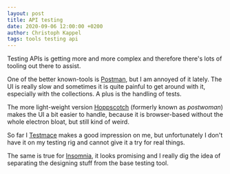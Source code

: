 ```yaml
---
layout: post
title: API testing
date: 2020-09-06 12:00:00 +0200
author: Christoph Kappel
tags: tools testing api
---
```

Testing APIs is getting more and more complex and therefore there's lots of tooling out there to
assist.

One of the better known-tools is [Postman](https://www.postman.com/), but I am annoyed of it lately.
The UI is really slow and sometimes it is quite painful to get around with it, especially with the
collections. A plus is the handling of tests.

The more light-weight version [Hoppscotch](https://hoppscotch.io/) (formerly known as *postwoman*)
makes the UI a bit easier to handle, because it is browser-based without the whole electron bloat,
but still kind of weird.

So far I [Testmace](https://testmace.com/) makes a good impression on me, but unfortunately I don't
have it on my testing rig and cannot give it a try for real things.

The same is true for [Insomnia](https://insomnia.rest/), it looks promising and I really dig the
idea of separating the designing stuff from the base testing tool.
